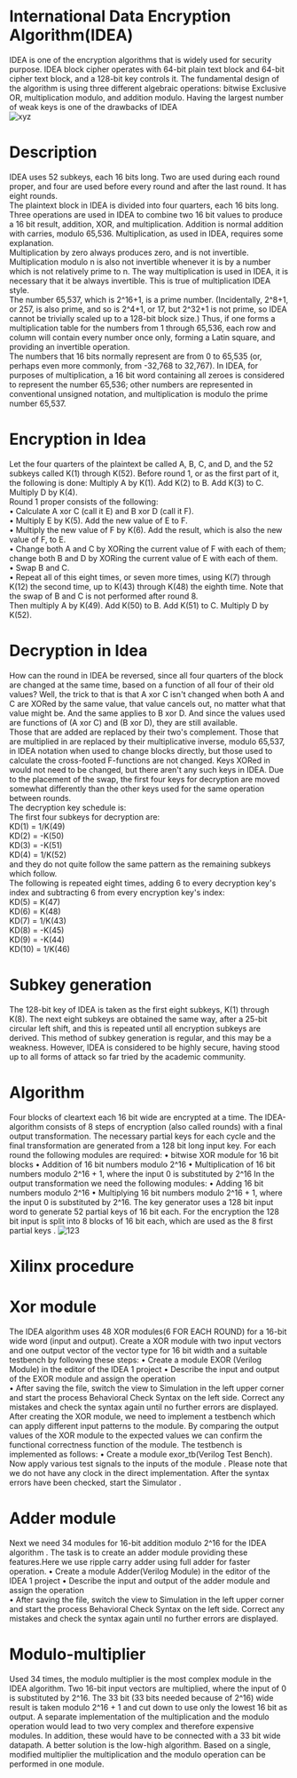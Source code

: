 # International Data Encryption Algorithm(IDEA)
IDEA is one of the encryption algorithms that is widely used for security purpose. IDEA block cipher operates with 64-bit plain text block and 64-bit cipher text block, and a 128-bit key controls it. The fundamental design of the algorithm is using three different algebraic operations: bitwise Exclusive OR, multiplication modulo, and addition modulo. Having the largest number of weak keys is one of the drawbacks of IDEA  
![xyz](https://user-images.githubusercontent.com/63008519/78742344-5eff1300-7979-11ea-8838-223d326280e2.png)
# Description
IDEA uses 52 subkeys, each 16 bits long. Two are used during each round proper, and four are used before every round and after the last round. It has eight rounds.    
The plaintext block in IDEA is divided into four quarters, each 16 bits long. Three operations are used in IDEA to combine two 16 bit values to produce a 16 bit result, addition, XOR, and multiplication. Addition is normal addition with carries, modulo 65,536. Multiplication, as used in IDEA, requires some explanation.    
Multiplication by zero always produces zero, and is not invertible. Multiplication modulo n is also not invertible whenever it is by a number which is not relatively prime to n. The way multiplication is used in IDEA, it is necessary that it be always invertible. This is true of multiplication IDEA style.  
The number 65,537, which is 2^16+1, is a prime number. (Incidentally, 2^8+1, or 257, is also prime, and so is 2^4+1, or 17, but 2^32+1 is not prime, so IDEA cannot be trivially scaled up to a 128-bit block size.) Thus, if one forms a multiplication table for the numbers from 1 through 65,536, each row and column will contain every number once only, forming a Latin square, and providing an invertible operation.  
The numbers that 16 bits normally represent are from 0 to 65,535 (or, perhaps even more commonly, from -32,768 to 32,767). In IDEA, for purposes of multiplication, a 16 bit word containing all zeroes is considered to represent the number 65,536; other numbers are represented in conventional unsigned notation, and multiplication is modulo the prime number 65,537.
# Encryption in Idea
Let the four quarters of the plaintext be called A, B, C, and D, and the 52 subkeys called K(1) through K(52).
Before round 1, or as the first part of it, the following is done:
Multiply A by K(1). Add K(2) to B. Add K(3) to C. Multiply D by K(4).  
Round 1 proper consists of the following:  
• Calculate A xor C (call it E) and B xor D (call it F).  
• Multiply E by K(5). Add the new value of E to F.  
• Multiply the new value of F by K(6). Add the result, which is also the new value of F, to E.  
• Change both A and C by XORing the current value of F with each of them; change both B and D by XORing the current value of E with each of them.  
• Swap B and C.  
• Repeat all of this eight times, or seven more times, using K(7) through K(12) the second time, up to K(43) through K(48) the eighth time. Note that the swap of B and C is not performed after round 8.  
Then multiply A by K(49). Add K(50) to B. Add K(51) to C. Multiply D by K(52).
# Decryption in Idea
How can the round in IDEA be reversed, since all four quarters of the block are changed at the same time, based on a function of all four of their old values? Well, the trick to that is that A xor C isn't changed when both A and C are XORed by the same value, that value cancels out, no matter what that value might be. And the same applies to B xor D. And since the values used are functions of (A xor C) and (B xor D), they are still available.    
Those that are added are replaced by their two's complement. Those that are multiplied in are replaced by their multiplicative inverse, modulo 65,537, in IDEA notation when used to change blocks directly, but those used to calculate the cross-footed F-functions are not changed. Keys XORed in would not need to be changed, but there aren't any such keys in IDEA. Due to the placement of the swap, the first four keys for decryption are moved somewhat differently than the other keys used for the same operation between rounds.  
The decryption key schedule is:  
The first four subkeys for decryption are:    
KD(1) = 1/K(49)  
KD(2) =  -K(50)  
KD(3) =  -K(51)  
KD(4) = 1/K(52)  
and they do not quite follow the same pattern as the remaining subkeys which follow.  
The following is repeated eight times, adding 6 to every decryption key's index and subtracting 6 from every encryption key's index:  
KD(5)  =   K(47)  
KD(6)  =   K(48)  
KD(7)  = 1/K(43)  
KD(8)  =  -K(45)  
KD(9)  =  -K(44)  
KD(10) = 1/K(46)  
# Subkey generation
The 128-bit key of IDEA is taken as the first eight subkeys, K(1) through K(8). The next eight subkeys are obtained the same way, after a 25-bit circular left shift, and this is repeated until all encryption subkeys are derived.
This method of subkey generation is regular, and this may be a weakness. However, IDEA is considered to be highly secure, having stood up to all forms of attack so far tried by the academic community.
# Algorithm
Four blocks of cleartext each 16 bit wide are encrypted at a time. The IDEA-algorithm consists of 8 steps of encryption (also called rounds) with a final output transformation. The necessary partial keys for each cycle and the final transformation are generated from a 128 bit long input key. For each round  the following modules are required: 
• bitwise XOR module for 16 bit blocks 
• Addition of 16 bit numbers modulo 2^16
• Multiplication of 16 bit numbers modulo 2^16 + 1, where the input 0 is substituted by 2^16
In the output transformation  we need the following modules: 
• Adding 16 bit numbers modulo 2^16 
• Multiplying 16 bit numbers modulo 2^16 + 1, where the input 0 is substituted by 2^16.
 The key generator uses a 128 bit input word to generate 52 partial keys of 16 bit each. For the encryption the 128 bit input is split into 8 blocks of 16 bit each, which are used as the 8 first partial keys .
![123](https://user-images.githubusercontent.com/63008519/78744412-2104ed80-797f-11ea-8e03-46812670e3d5.png)
# Xilinx procedure
# Xor module
The IDEA algorithm uses 48 XOR modules(6 FOR EACH ROUND) for a 16-bit wide word (input and output). Create a XOR module with two input vectors and one output vector of the vector type for 16 bit width and a suitable testbench by following these steps:
• Create a module EXOR (Verilog Module) in the editor of the IDEA 1 project
 • Describe the input and output of the EXOR module and assign the operation  
• After saving the file, switch the view to Simulation in the left upper corner and start the process Behavioral Check Syntax on the left side. Correct any mistakes and check the syntax again until no further errors are displayed. After creating the XOR module, we need to implement a testbench which can apply different input patterns to the module. By comparing the output values of the XOR module to the expected values we can confirm the functional correctness function of the module.
The testbench is implemented as follows:
• Create a module exor_tb(Verilog Test Bench).  Now apply various test signals to the inputs of the module . Please note that we do not have any clock in the direct implementation. After the syntax errors have been checked, start the  Simulator . 
# Adder module
Next we need 34 modules for 16-bit addition modulo 2^16 for the IDEA algorithm . The task is to create an adder module providing these features.Here we use ripple carry adder using full adder for faster operation.
• Create a module  Adder(Verilog Module) in the editor of the IDEA 1 project
• Describe the input and output of the adder module and assign the operation  
• After saving the file, switch the view to Simulation in the left upper corner and start the process Behavioral Check Syntax on the left side. Correct any mistakes and check the syntax again until no further errors are displayed.
# Modulo-multiplier
Used 34 times, the modulo multiplier is the most complex module in the IDEA algorithm. Two 16-bit input vectors are multiplied, where the input of 0 is substituted by 2^16. The 33 bit (33 bits needed because of 2^16) wide result is taken modulo 2^16 + 1 and cut down to use only the lowest 16 bit as output.
A separate implementation of the multiplication and the modulo operation would lead to two very complex and therefore expensive modules. In addition, these would have to be connected with a 33 bit wide datapath. A better solution is the low-high algorithm. Based on a single, modified multiplier the multiplication and the modulo operation can be performed in one module.
